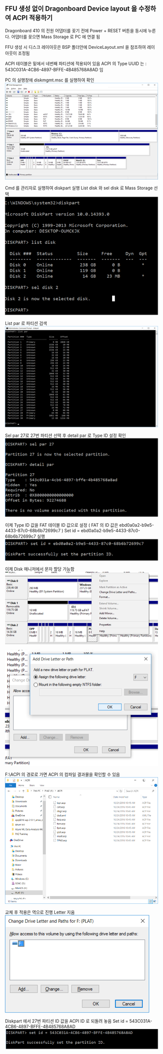 ## FFU 생성 없이 Dragonboard Device layout 을 수정하여 ACPI 적용하기 

Dragonboard 410 의 전원 어댑터를 꽂기 전에 Power + RESET 버튼을 동시에 누른다. 
어댑터를 꽂으면 Mass Storage 로 PC 에 연결 됨 

FFU 생성 시 디스크 레이아웃은 BSP 폴더안에 DeviceLayout.xml 을 참조하여 레이아웃이 조정됨 

ACPI 테이블은 밑에서 네번째 파티션에 적용되어 있음 
ACPI 의 Type UUID 는 : 543C031A-4CB6-4897-BFFE-4B485768A8AD 임 

PC 의 실행창에 diskmgmt.msc 를 실행하여 확인 
![diskmgmt](image/diskmgmt.png)


Cmd 를 관리자로 실행하여 diskpart 실행 
List disk 와 sel disk 로 Mass Storage 선택 
![listdisk](image/diskpart.png)

List par 로 파티션 검색 
![listpar](image/listpar.png)

Sel par 27로 27번 파티션 선택 후 detail par 로 Type ID 설정 확인 
![Selpar](image/selpar.png)

이제 Type ID 값을 FAT 테이블 ID 값으로 설정 ( FAT 의 ID 값은 ebd0a0a2-b9e5-4433-87c0-68b6b72699c7 ) 
Set id = ebd0a0a2-b9e5-4433-87c0-68b6b72699c7 실행 
![Setfat](image/setfat.png)

이제 Disk 매니저에서 문자 할당 가능함 
![Setletter](image/assignletter.png)

![Setletter1](image/assignletter1.png)

F:\ACPI 의 경로로 가면 ACPI 의 컴파일 결과물을 확인할 수 있음 
![folder](image/folder.png)

교체 후 적용은 역으로 진행 
Letter 지움 
![removeletter](image/removeletter.png)

Diskpart 에서 27번 파티션 ID 값을 ACPI ID 로 되돌려 놓음
Set id = 543C031A-4CB6-4897-BFFE-4B485768A8AD 
![setacpi](image/setacpi.png)







